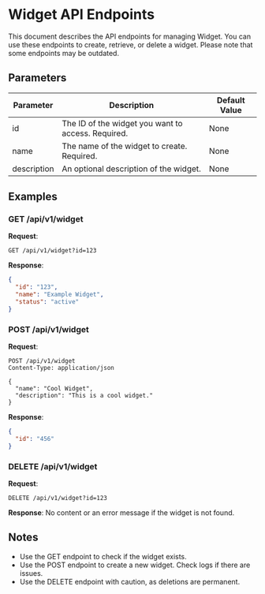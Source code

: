 # Widget API Endpoints
<!-- topic-type: reference -->
This document describes the API endpoints for managing Widget. You can use these endpoints to create, retrieve, or delete a widget. Please note that some endpoints may be outdated.

## Parameters

| Parameter  | Description                                         | Default Value |
|------------|-----------------------------------------------------|---------------|
| id         | The ID of the widget you want to access. Required.  | None          |
| name       | The name of the widget to create. Required.         | None          |
| description| An optional description of the widget.              | None          |

## Examples

### GET /api/v1/widget

**Request**:

```http
GET /api/v1/widget?id=123
```

**Response**:

```json
{
  "id": "123",
  "name": "Example Widget",
  "status": "active"
}
```

### POST /api/v1/widget

**Request**:

```http
POST /api/v1/widget
Content-Type: application/json

{
  "name": "Cool Widget",
  "description": "This is a cool widget."
}
```

**Response**:

```json
{
  "id": "456"
}
```

### DELETE /api/v1/widget

**Request**:

```http
DELETE /api/v1/widget?id=123
```

**Response**:
No content or an error message if the widget is not found.

## Notes

- Use the GET endpoint to check if the widget exists.
- Use the POST endpoint to create a new widget. Check logs if there are issues.
- Use the DELETE endpoint with caution, as deletions are permanent.
